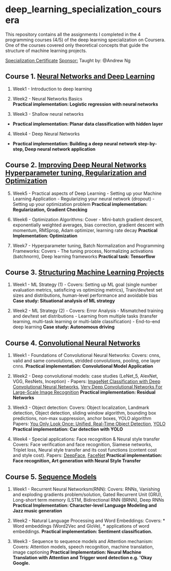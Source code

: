 # deep_learning_specialization_coursera
This repository contains all the assignments I completed in the 4 programming courses (4/5) of the deep learning specialization on Coursera. One of the courses covered only theoretical concepts that guide the structure of machine learning projects.

[Specialization Certificate](https://www.coursera.org/account/accomplishments/specialization/certificate/27L7AT7ZQ6GC) [Sponsor:](https://www.deeplearning.ai/)
Taught by: @Andrew Ng


## Course 1. [Neural Networks and Deep Learning](https://www.coursera.org/account/accomplishments/verify/V5DLC5DB8XTG)
1. Week1 - Introduction to deep learning

2. Week2 - Neural Networks Basics <br>
**Practical implementation: Logistic regression with neural networks**

3. Week3 - Shallow neural networks
* **Practical implementation: Planar data classification with hidden layer**

4. Week4 - Deep Neural Networks
* **Practical implementation: Building a deep neural network step-by-step, Deep neural network application**


## Course 2. [Improving Deep Neural Networks Hyperparameter tuning, Regularization and Optimization](https://www.coursera.org/account/accomplishments/verify/FT4UZMMZPU3G)
5. Week5 - Practical aspects of Deep Learning - Setting up your Machine Learning Application - Regularizing your neural network (dropout) - Setting up your optimization problem
**Practical implementation: Regularization, Gradient Checking**

6. Week6 - Optimization Algorithms: Cover - Mini-batch gradient descent, exponentially weighted averages, bias correction, gradient descent with momentum, RMSprop, Adam optimizer, learning rate decay
**Practical Implementation: Optimization**

7. Week7 - Hyperparameter tuning, Batch Normalization and Programming Frameworks: Covers - The tuning process, Normalizing activations (batchnorm), Deep learning frameworks
**Practical task: Tensorflow**


## Course 3. [Structuring Machine Learning Projects](https://www.coursera.org/account/accomplishments/certificate/GJ4MCK3TCGPG)
1. Week1 - ML Strategy (1) - Covers: Setting up ML goal (single number evaluation metrics, satisficing vs optimizing metrics), Train/dev/test set sizes and distributions, human-level performance and avoidable bias
**Case study: Situational analysis of ML strategy**

2. Week2 - ML Strategy (2) - Covers: Error Analysis - Mismatched training and dev/test set distributions - Learning from multiple tasks (transfer learning, multi-task learning or multi-lable classification) - End-to-end deep learning
**Case study: Autonomous driving**


## Course 4. [Convolutional Neural Networks](https://www.coursera.org/account/accomplishments/certificate/LK3CPQ2Z84GB)
1. Week1 - Foundations of Convolutional Neural Networks: Covers: cnns, valid and same convolutions, stridded convolutions, pooling, one layer cnns.
**Practical implementation: Convolutional Model Application**

2. Week2 - Deep convolutional models: case studies (LeNet_5, AlexNet, VGG, ResNets, Inception) - Papers:  [ImageNet Classification with Deep Convolutional
Neural Networks](https://papers.nips.cc/paper/4824-imagenet-classification-with-deep-convolutional-neural-networks.pdf), [Very Deep Convolutional Networks For Large-Scale Image Recognition](https://arxiv.org/pdf/1409.1556.pdf)
**Practical implementation: Residual Networks**

3. Week3 - Object detection: Covers: Object localization, Landmark detection, Object detection, sliding window algorithm, bounding box predictions, non-max suppression, anchor boxes, YOLO algorithm
Papers: [You Only Look Once: Unified, Real-Time Object Detection](https://arxiv.org/pdf/1506.02640.pdf), [YOLO](https://arxiv.org/pdf/1612.08242.pdf)
**Practical implementation: Car detection with YOLO**

4. Week4 - Special applications: Face recognition & Neural style transfer Covers: Face verification and face recognition, Siamese networks, Triplet loss, Neural style transfer and its cost functions (content cost and style cost).
Papers: [DeepFace](https://www.cs.toronto.edu/~ranzato/publications/taigman_cvpr14.pdf), [FaceNet](https://www.cv-foundation.org/openaccess/content_cvpr_2015/papers/Schroff_FaceNet_A_Unified_2015_CVPR_paper.pdf)
**Practical implementation: Face recognition, Art generation with Neural Style Transfer**


## Course 5. [Sequence Models](https://www.coursera.org/account/accomplishments/certificate/YCVUGRS3A6SF)
1. Week1 - Recurrent Neural Networksm(RNN): Covers: RNNs, Vanishing and exploding gradients problem/solution, Gated Recurrent Unit (GRU), Long-short term memory (LSTM, Bidirectional RNN (BRNN), Deep RNNs 
**Practical Implementation: Character-level Language Modeling and Jazz music generation**

2. Week2 - Natural Language Processing and Word Embeddings: Covers: * Word embeddings (Word2Vec and GloVe), * applications of word embeddings. 
**Practical implementation: Sentiment classification.**

3. Week3 - Sequence to sequence models and Attention mechanism: Covers: Attention models, speech recognition, machine translation, image captioning 
**Practical Implementation: Neural Machine Translation with Attention and Trigger word detection e.g. 'Okay Google.**
